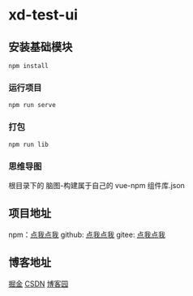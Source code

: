 # xd-test-ui

## 安装基础模块

```
npm install
```

### 运行项目

```
npm run serve
```

### 打包

```
npm run lib
```

### 思维导图

根目录下的 脑图-构建属于自己的 vue-npm 组件库.json

## 项目地址

npm：[点我点我](https://www.npmjs.com/package/xd-test-ui)
github: [点我点我](https://github.com/ZERO-DG/xd-test-ui)
gitee: [点我点我](https://gitee.com/zero-dg/xd-test-ui)

## 博客地址

[掘金](https://juejin.cn/post/6922780553930358798#heading-16)
[CSDN](https://blog.csdn.net/qq_42476927/article/details/113357428)
[博客园](https://www.cnblogs.com/zero-dg/p/14341676.html)
